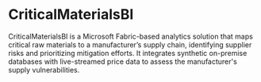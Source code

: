 # CriticalMaterialsBI
CriticalMaterialsBI is a Microsoft Fabric-based analytics solution that maps critical raw materials to a manufacturer’s supply chain, identifying supplier risks and prioritizing mitigation efforts. It integrates synthetic on-premise databases with live-streamed price data to assess the manufacturer's supply vulnerabilities.
